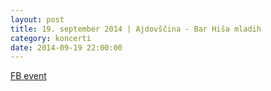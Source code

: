 ```yaml
---
layout: post
title: 19. september 2014 | Ajdovščina - Bar Hiša mladih
category: koncerti
date: 2014-09-19 22:00:00
---
```


[FB event](https://www.facebook.com/events/961359443889494/)
